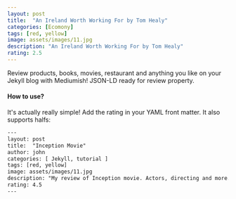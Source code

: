 ```yaml
---
layout: post
title:  "An Ireland Worth Working For by Tom Healy"
categories: [Ecomony]
tags: [red, yellow]
image: assets/images/11.jpg
description: "An Ireland Worth Working For by Tom Healy"
rating: 2.5
---
```


Review products, books, movies, restaurant and anything you like on your Jekyll blog with Mediumish! JSON-LD ready for review property.

#### How to use?

It's actually really simple! Add the rating in your YAML front matter. It also supports halfs:

```html
---
layout: post
title:  "Inception Movie"
author: john
categories: [ Jekyll, tutorial ]
tags: [red, yellow]
image: assets/images/11.jpg
description: "My review of Inception movie. Actors, directing and more."
rating: 4.5
---
```
